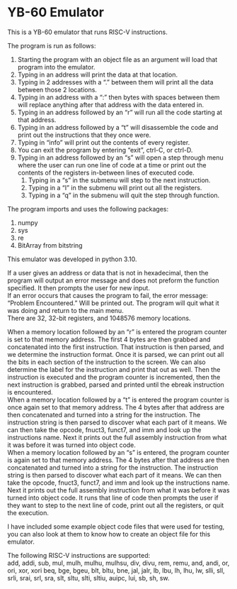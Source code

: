 # YB-60 Emulator

This is a YB-60 emulator that runs RISC-V instructions.

The program is run as follows:
1.	Starting the program with an object file as an argument will load that program into the emulator.
2.	Typing in an address will print the data at that location.
3.	Typing in 2 addresses with a “.” between them will print all the data between those 2 locations.
4.	Typing in an address with a “:” then bytes with spaces between them will replace anything after that address with the data entered in.
5.	Typing in an address followed by an “r” will run all the code starting at that address.
6.	Typing in an address followed by a “t” will disassemble the code and print out the instructions that they once were.
7.	Typing in “info” will print out the contents of every register.
8.	You can exit the program by entering “exit”, ctrl-C, or ctrl-D.
9.	Typing in an address followed by an “s” will open a step through menu where the user can run one line of code at a time or print out the contents of the registers in-between lines of executed code.
    1. Typing in a “s” in the submenu will step to the next instruction.
    2. Typing in a “I” in the submenu will print out all the registers.
    3. Typing in a “q” in the submenu will quit the step through function.

The program imports and uses the following packages:
  1.	numpy
  2.	sys
  3.	re
  4.	BitArray from bitstring<br />

This emulator was developed in python 3.10.

If a user gives an address or data that is not in hexadecimal, then the program will output an error message and does not preform the function specified. It then prompts the user for new input.<br />
If an error occurs that causes the program to fail, the error message: “Problem Encountered.” Will be printed out. The program will quit what it was doing and return to the main menu.<br />
There are 32, 32-bit registers, and 1048576 memory locations.<br />

When a memory location followed by an “r” is entered the program counter is set to that memory address. The first 4 bytes are then grabbed and concatenated into the first instruction. That instruction is then parsed, and we determine the instruction format. Once it is parsed, we can print out all the bits in each section of the instruction to the screen. We can also determine the label for the instruction and print that out as well. Then the instruction is executed and the program counter is incremented, then the next instruction is grabbed, parsed and printed until the ebreak instruction is encountered.<br />
When a memory location followed by a “t” is entered the program counter is once again set to that memory address. The 4 bytes after that address are then concatenated and turned into a string for the instruction. The instruction string is then parsed to discover what each part of it means. We can then take the opcode, fnuct3, funct7, and imm and look up the instructions name. Next it prints out the full assembly instruction from what it was before it was turned into object code.<br />
When a memory location followed by an “s” is entered, the program counter is again set to that memory address. The 4 bytes after that address are then concatenated and turned into a string for the instruction. The instruction string is then parsed to discover what each part of it means. We can then take the opcode, fnuct3, funct7, and imm and look up the instructions name. Next it prints out the full assembly instruction from what it was before it was turned into object code. It runs that line of code then prompts the user if they want to step to the next line of code, print out all the registers, or quit the execution.

I have included some example object code files that were used for testing, you can also look at them to know how to create an object file for this emulator.

The following RISC-V instructions are supported:<br />
add, addi, sub, mul, mulh, mulhu, mulhsu, div, divu, rem, remu, and, andi, or, ori, xor, xori beq, bge, bgeu, blt, bltu, bne, jal, jalr, lb, lbu, lh, lhu, lw, slli, sll, srli, srai, srl, sra, slt, sltu, slti, sltiu, auipc, lui, sb, sh, sw.
